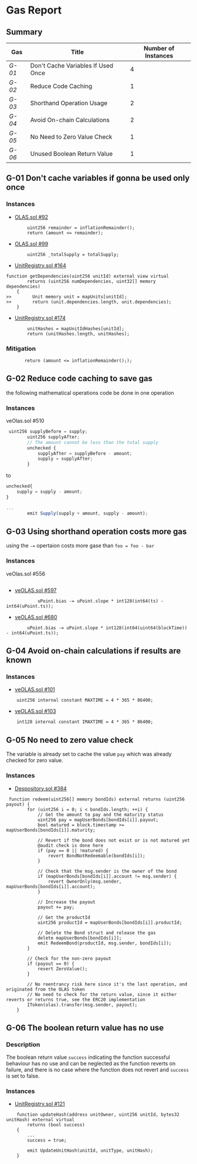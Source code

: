 # Gas Report
## Summary

| **Gas**   | **Title**                              | **Number of Instances** |
|-----------|----------------------------------------|--------------------------|
| *G-01*   | Don't Cache Variables If Used Once     | 4                        |
| *G-02*   | Reduce Code Caching                   | 1                        |
| *G-03*   | Shorthand Operation Usage             | 2                        |
| *G-04*   | Avoid On-chain Calculations           | 2                        |
| *G-05*   | No Need to Zero Value Check            | 1                        |
| *G-06*   | Unused Boolean Return Value           | 1                        |

## G-01 Don't cache variables if gonna be used only once
### Instances
* [OLAS.sol #92](https://github.com/code-423n4/2023-12-autonolas/blob/main/governance/contracts/OLAS.sol#L92)
```solidity
        uint256 remainder = inflationRemainder();
        return (amount <= remainder);
```
* [OLAS.sol #99](https://github.com/code-423n4/2023-12-autonolas/blob/main/governance/contracts/OLAS.sol#L99)
```solidity
        uint256 _totalSupply = totalSupply;
```
* [UnitRegistry.sol #164](https://github.com/code-423n4/2023-12-autonolas/blob/main/registries/contracts/UnitRegistry.sol#L164)
```solidity
function getDependencies(uint256 unitId) external view virtual
        returns (uint256 numDependencies, uint32[] memory dependencies)
    {
>>        Unit memory unit = mapUnits[unitId];
>>        return (unit.dependencies.length, unit.dependencies);
    }
```
* [UnitRegistry.sol #174](https://github.com/code-423n4/2023-12-autonolas/blob/main/registries/contracts/UnitRegistry.sol#L174)
```solidity
        unitHashes = mapUnitIdHashes[unitId];
        return (unitHashes.length, unitHashes);
```

### Mitigation
`        return (amount <= inflationRemainder(););
`

## G-02 Reduce code caching to save gas
the following mathematical operations code be done in one operation 

### Instances
veOlas.sol #510
```js
 uint256 supplyBefore = supply;
        uint256 supplyAfter;
        // The amount cannot be less than the total supply
        unchecked {
            supplyAfter = supplyBefore - amount;
            supply = supplyAfter;
        }
```

to
```js
unchecked{
    supply = supply - amount;
}

...
        emit Supply(supply + amount, supply - amount);

```

## G-03 Using shorthand operation costs more gas 
using the `-=` opertaion costs more gase than `foo = foo - bar`
### Instances
veOlas.sol #556
```solidity

```
* [veOLAS.sol #597](https://github.com/code-423n4/2023-12-autonolas/blob/main/governance/contracts/veOLAS.sol#L597)
```solidity
            uPoint.bias -= uPoint.slope * int128(int64(ts) - int64(uPoint.ts));

```
* [veOLAS.sol #680](https://github.com/code-423n4/2023-12-autonolas/blob/main/governance/contracts/veOLAS.sol#L680)
```solidity
        uPoint.bias -= uPoint.slope * int128(int64(uint64(blockTime)) - int64(uPoint.ts));

```


## G-04 Avoid on-chain calculations if results are known
### Instances
* [veOLAS.sol #101](https://github.com/code-423n4/2023-12-autonolas/blob/main/governance/contracts/veOLAS.sol#L101)
```solidity
    uint256 internal constant MAXTIME = 4 * 365 * 86400;

```
* [veOLAS.sol #103](https://github.com/code-423n4/2023-12-autonolas/blob/main/governance/contracts/veOLAS.sol#L103)
```solidity
    int128 internal constant IMAXTIME = 4 * 365 * 86400;

```

## G-05 No need to zero value check
The variable is already set to cache the value `pay` which was already checked for zero value.
 
### Instances
* [Despository.sol #384](https://github.com/code-423n4/2023-12-autonolas/blob/main/tokenomics/contracts/Depository.sol#L384)
```solidity
 function redeem(uint256[] memory bondIds) external returns (uint256 payout) {
        for (uint256 i = 0; i < bondIds.length; ++i) {
            // Get the amount to pay and the maturity status
            uint256 pay = mapUserBonds[bondIds[i]].payout;
            bool matured = block.timestamp >= mapUserBonds[bondIds[i]].maturity;

            // Revert if the bond does not exist or is not matured yet
            @audit check is done here 
            if (pay == 0 || !matured) {
                revert BondNotRedeemable(bondIds[i]);
            }

            // Check that the msg.sender is the owner of the bond
            if (mapUserBonds[bondIds[i]].account != msg.sender) {
                revert OwnerOnly(msg.sender, mapUserBonds[bondIds[i]].account);
            }

            // Increase the payout
            payout += pay;

            // Get the productId
            uint256 productId = mapUserBonds[bondIds[i]].productId;

            // Delete the Bond struct and release the gas
            delete mapUserBonds[bondIds[i]];
            emit RedeemBond(productId, msg.sender, bondIds[i]);
        }

        // Check for the non-zero payout
        if (payout == 0) {
            revert ZeroValue();
        }

        // No reentrancy risk here since it's the last operation, and originated from the OLAS token
        // No need to check for the return value, since it either reverts or returns true, see the ERC20 implementation
        IToken(olas).transfer(msg.sender, payout);
    }
```
## G-06 The boolean return value has no use
### Description
The boolean return value `success` indicating the function successful behaviour has no use and can be neglected as the function reverts on failure, and there is no case where the function does not revert and `success` is set to false.
### Instances
* [UnitRegistry.sol #121](https://github.com/code-423n4/2023-12-autonolas/blob/main/registries/contracts/UnitRegistry.sol#L121)
```solidity
    function updateHash(address unitOwner, uint256 unitId, bytes32 unitHash) external virtual
        returns (bool success)
    {
        ...
        success = true;

        emit UpdateUnitHash(unitId, unitType, unitHash);
    }
```
